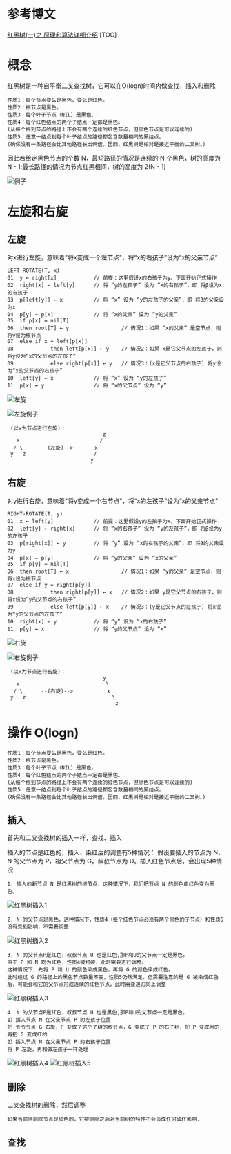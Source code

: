 # 参考博文
[红黑树(一)之 原理和算法详细介绍](https://www.cnblogs.com/skywang12345/p/3245399.html)
[TOC]

# 概念
红黑树是一种自平衡二叉查找树，它可以在O(logn)时间内做查找，插入和删除
```
性质1：每个节点要么是黑色，要么是红色。
性质2：根节点是黑色。
性质3：每个叶子节点（NIL）是黑色。
性质4：每个红色结点的两个子结点一定都是黑色。
(从每个根到节点的路径上不会有两个连续的红色节点，但黑色节点是可以连续的)
性质5：任意一结点到每个叶子结点的路径都包含数量相同的黑结点。
(确保没有一条路径会比其他路径长出俩倍。因而，红黑树是相对是接近平衡的二叉树。)

```
因此若给定黑色节点的个数 N，最短路径的情况是连续的 N 个黑色，树的高度为 N - 1;最长路径的情况为节点红黑相间，树的高度为 2(N - 1) 

![例子](./pic/红黑树_例子.png)


# 左旋和右旋
## 左旋
对x进行左旋，意味着"将x变成一个左节点"，将“x的右孩子”设为“x的父亲节点”

```
LEFT-ROTATE(T, x)  
01  y ← right[x]            // 前提：这里假设x的右孩子为y。下面开始正式操作
02  right[x] ← left[y]      // 将 “y的左孩子” 设为 “x的右孩子”，即 将β设为x的右孩子
03  p[left[y]] ← x          // 将 “x” 设为 “y的左孩子的父亲”，即 将β的父亲设为x
04  p[y] ← p[x]             // 将 “x的父亲” 设为 “y的父亲”
05  if p[x] = nil[T]       
06  then root[T] ← y                 // 情况1：如果 “x的父亲” 是空节点，则将y设为根节点
07  else if x = left[p[x]]  
08            then left[p[x]] ← y    // 情况2：如果 x是它父节点的左孩子，则将y设为“x的父节点的左孩子”
09            else right[p[x]] ← y   // 情况3：(x是它父节点的右孩子) 将y设为“x的父节点的右孩子”
10  left[y] ← x             // 将 “x” 设为 “y的左孩子”
11  p[x] ← y                // 将 “x的父节点” 设为 “y”
```
![左旋](./pic/红黑树_左旋.jpg)

![左旋例子](./pic/红黑树_左旋例子.jpg)
```
 (以x为节点进行左旋)：        
                               z
   x                          /                  
  / \      --(左旋)-->       x
 y   z                      /
                           y

```


## 右旋
对y进行右旋，意味着"将y变成一个右节点"，将“x的左孩子”设为“x的父亲节点”

```
RIGHT-ROTATE(T, y)  
01  x ← left[y]             // 前提：这里假设y的左孩子为x。下面开始正式操作
02  left[y] ← right[x]      // 将 “x的右孩子” 设为 “y的左孩子”，即 将β设为y的左孩子
03  p[right[x]] ← y         // 将 “y” 设为 “x的右孩子的父亲”，即 将β的父亲设为y
04  p[x] ← p[y]             // 将 “y的父亲” 设为 “x的父亲”
05  if p[y] = nil[T]       
06  then root[T] ← x                 // 情况1：如果 “y的父亲” 是空节点，则将x设为根节点
07  else if y = right[p[y]]  
08            then right[p[y]] ← x   // 情况2：如果 y是它父节点的右孩子，则将x设为“y的父节点的右孩子”
09            else left[p[y]] ← x    // 情况3：(y是它父节点的左孩子) 将x设为“y的父节点的左孩子”
10  right[x] ← y            // 将 “y” 设为 “x的右孩子”
11  p[y] ← x                // 将 “y的父节点” 设为 “x”
```

![右旋](./pic/红黑树_右旋.jpg)

![右旋例子](./pic/红黑树_右旋例子.jpg)

```
 (以x为节点进行右旋)：
                               y
   x                            \                 
  / \      --(右旋)-->           x
 y   z                            \
                                   z
```

# 操作 O(logn)
```
性质1：每个节点要么是黑色，要么是红色。
性质2：根节点是黑色。
性质3：每个叶子节点（NIL）是黑色。
性质4：每个红色结点的两个子结点一定都是黑色。
(从每个根到节点的路径上不会有两个连续的红色节点，但黑色节点是可以连续的)
性质5：任意一结点到每个叶子结点的路径都包含数量相同的黑结点。
(确保没有一条路径会比其他路径长出俩倍。因而，红黑树是相对是接近平衡的二叉树。)
```
## 插入
首先和二叉查找树的插入一样，查找、插入

插入的节点是红色的，插入、染红后的调整有5种情况：
假设要插入的节点为 N，N 的父节点为 P，祖父节点为 G，叔叔节点为 U。插入红色节点后，会出现5种情况
```
1. 插入的新节点 N 是红黑树的根节点，这种情况下，我们把节点 N 的颜色由红色变为黑色。
```
![红黑树插入1](./pic/红黑树_红黑树插入1.png)

```
2. N 的父节点是黑色，这种情况下，性质4（每个红色节点必须有两个黑色的子节点）和性质5没有受到影响，不需要调整
```
![红黑树插入2](./pic/红黑树_红黑树插入2.png)

```
3. N 的父节点P是红色，叔叔节点 U 也是红色,那P和U的父节点一定是黑色。
由于 P 和 N 均为红色，性质4被打破，此时需要进行调整。
这种情况下，先将 P 和 U 的颜色染成黑色，再将 G 的颜色染成红色。
此时经过 G 的路径上的黑色节点数量不变，性质5仍然满足。但需要注意的是 G 被染成红色后，可能会和它的父节点形成连续的红色节点，此时需要递归向上调整
```
![红黑树插入3](./pic/红黑树_红黑树插入3.png)

```
4. N 的父节点P是红色，叔叔节点 U 也是黑色,那P和U的父节点一定是黑色。
1）插入节点 N 在父亲节点 P 的左孩子位置
把 爷爷节点 G 右旋，P 变成了这个子树的根节点，G 变成了 P 的右子树，把 P 变成黑的,再把 G 变成红的
2）插入节点 N 在父亲节点 P 的右孩子位置
将 P 左旋，再和做左孩子一样处理
```
![红黑树插入4](./pic/红黑树_红黑树插入4.png)
![红黑树插入5](./pic/红黑树_红黑树插入5.png)



## 删除
二叉查找树的删除，然后调整
```
如果当前待删除节点是红色的，它被删除之后对当前树的特性不会造成任何破坏影响.
```


## 查找